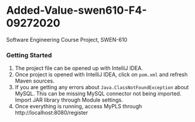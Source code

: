# Added-Value-swen610-F4-09272020
Software Engineering Course Project, SWEN-610

### Getting Started

1. The project file can be opened up with IntelliJ IDEA. 
2. Once project is opened with IntelliJ IDEA, click on `pom.xml` and refresh Maven sources. 
3. If you are getting any errors about `Java.ClassNotFoundException` about MySQL. This can be missing MySQL connector not being imported. Import JAR library through Module settings. 
4. Once everything is running, access MyPLS through http://localhost:8080/register
